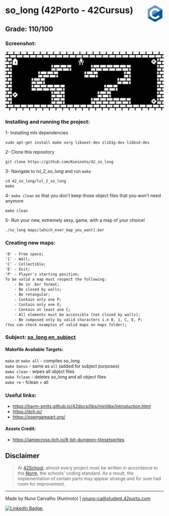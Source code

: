 # so_long (42Porto - 42Cursus) <img src="https://github.com/devicons/devicon/blob/master/icons/c/c-original.svg" title="C" alt="C Logo" width="55" height="55" align="right" />&nbsp;  

## Grade: 110/100

###  Screenshot:
<img src="https://github.com/Kuninoto/42_so_long/blob/master/extras/showcase1.png"/>

### Installing and running the project:

1- Installing mlx dependencies

	sudo apt-get install make xorg libxext-dev zlib1g-dev libbsd-dev

2- Clone this repository
	
	git clone https://github.com/Kuninoto/42_so_long
3- Navigate to _lvl_2_so_long_ and run `make`
	
	cd 42_so_long/lvl_2_so_long
   	make
4- `make clean` so that you don't keep those object files that you won't need anymore

	make clean
5- Run your new, extremely sexy, game, with a map of your choice!

	./so_long maps/[which_ever_map_you_want].ber

### Creating new maps:

	'0' - Free space;  
	'1' - Wall;  
	'C' - Collectible;  
	'E' - Exit;  
	'P' - Player's starting position;  
	To be valid a map must respect the following:  
		- Be in .ber format;  
		- Be closed by walls;  
		- Be retangular;  
		- Contain only one P;  
		- Contain only one E;  
		- Contain at least one C;  
		- All elements must be accessible (not closed by walls);  
		- Be composed only by valid characters i.e 0, 1, C, E, P;  
	(You can check examples of valid maps on maps folder);

###  Subject: [so_long en_subject](./extras/en.subject_so_long.pdf)

#### Makefile Available Targets:  
`make` or `make all` - compiles so_long   
`make bonus` - same as `all` (added for subject purposes)   
`make clean` - wipes all object files   
`make fclean` - deletes so_long and all object files   
`make re` - fclean  + all   

### Useful links:  
- https://harm-smits.github.io/42docs/libs/minilibx/introduction.html  
- https://itch.io/  
- https://opengameart.org/  

#### Assets Credit:    
- https://jamiecross.itch.io/8-bit-dungeon-tilesetsprites

## Disclaimer
> At [42School](https://en.wikipedia.org/wiki/42_(school)), almost every project must be written in accordance to the [Norm](./extras/en_norm.pdf), the schools' coding standard. As a result, the implementation of certain parts may appear strange and for sure had room for improvement.

---
Made by Nuno Carvalho (Kuninoto) | nnuno-ca@student.42porto.com  
<div id="badge"> <a href="https://www.linkedin.com/in/nuno-carvalho-218822247"/> <img src="https://img.shields.io/badge/LinkedIn-blue?style=for-the-badge&logo=linkedin&logoColor=white" alt="LinkedIn Badge"/>&nbsp;
